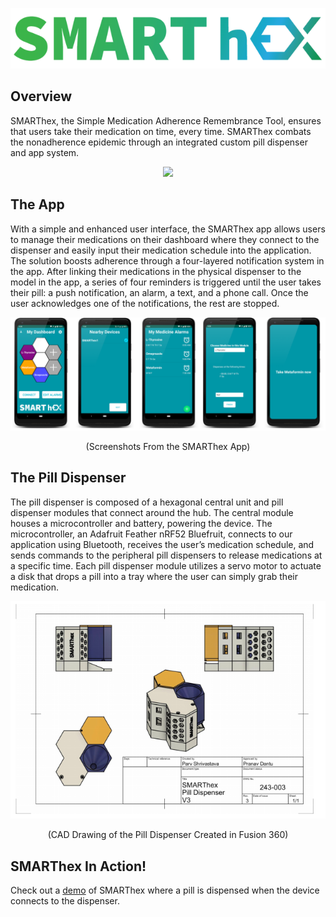 <p align="center">
    <img src="doc/smarthexLogo.PNG" />
</p>

Overview
--------
SMARThex, the Simple Medication Adherence Remembrance Tool, ensures that users take their
medication on time, every time. SMARThex combats the nonadherence epidemic through an
integrated custom pill dispenser and app system.

<p align="center">
    <img src="doc/product.jpg" />
</p>

The App
--------
With a simple and enhanced user interface, the SMARThex app allows users to manage their
medications on their dashboard where they connect to the dispenser and easily input their
medication schedule into the application. The solution boosts adherence through a four-layered
notification system in the app. After linking their medications in the physical dispenser to the
model in the app, a series of four reminders is triggered until the user takes their pill: a push
notification, an alarm, a text, and a phone call. Once the user acknowledges one of the
notifications, the rest are stopped.

<p align="center">
    <img src="doc/appScreenshots.png" />
</p>
<p align="center">(Screenshots From the SMARThex App)</p>

The Pill Dispenser
--------
The pill dispenser is composed of a hexagonal central unit and pill dispenser modules that
connect around the hub. The central module houses a microcontroller and battery, powering the
device. The microcontroller, an Adafruit Feather nRF52 Bluefruit, connects to our application
using Bluetooth, receives the user’s medication schedule, and sends commands to the peripheral
pill dispensers to release medications at a specific time. Each pill dispenser module utilizes a
servo motor to actuate a disk that drops a pill into a tray where the user can simply grab their
medication.

<p align="center">
    <img src="doc/pillDispenser.PNG" />
</p>
<p align="center">(CAD Drawing of the Pill Dispenser Created in Fusion 360)</p>

SMARThex In Action!
--------
Check out a [demo](https://photos.app.goo.gl/MzV15pCoprQDqdQj8) of SMARThex where a pill is dispensed when the device connects to the dispenser.
